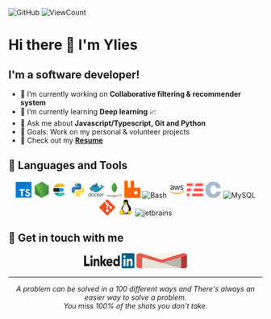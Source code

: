 ![GitHub](https://img.shields.io/badge/License-MIT-green.svg)
![ViewCount](https://views.whatilearened.today/views/github/YliesC/YliesC.svg?cache=remove)

# Hi there 👋 I'm Ylies
## I'm a software developer!

- 🔭 I’m currently working on **Collaborative filtering & recommender system**
- 🌱 I’m currently learning **Deep learning** 📈
- 💬 Ask me about **Javascript/Typescript, Git and Python**
- 🥅 Goals: Work on my personal & volunteer projects
- 📝 Check out my <a href="https://raw.githubusercontent.com/YliesC/YliesC/master/assets/cv.pdf" target="_blank">**Resume**</a>

## 🚀 Languages and Tools

<p align="center">
    <img alt="Typescript" width="32px" src="https://raw.githubusercontent.com/devicons/devicon/master/icons/typescript/typescript-original.svg" />
    <img alt="NodeJS" width="32px" src="https://raw.githubusercontent.com/devicons/devicon/master/icons/nodejs/nodejs-original.svg" />
    <img alt="Elastic Search" width="32px" src="https://raw.githubusercontent.com/YliesC/YliesC/master/assets/es.png" />
    <img alt="Python" width="32px" src="https://raw.githubusercontent.com/devicons/devicon/master/icons/python/python-original.svg" />
    <img alt="Docker" width="32px" src="https://raw.githubusercontent.com/devicons/devicon/master/icons/docker/docker-original-wordmark.svg" />
    <img alt="MongoDB" width="32px" src="https://raw.githubusercontent.com/devicons/devicon/master/icons/mongodb/mongodb-original-wordmark.svg" />
    <img alt="rabbitmq" width="32px" src="https://raw.githubusercontent.com/YliesC/YliesC/master/assets/rabbitmq.svg" />
    <img alt="Bash" width="32px" src="https://upload.wikimedia.org/wikipedia/commons/thumb/4/4b/Bash_Logo_Colored.svg/240px-Bash_Logo_Colored.svg.png" />
    <img alt="AWS" width="32px" src="https://raw.githubusercontent.com/github/explore/80688e429a7d4ef2fca1e82350fe8e3517d3494d/topics/aws/aws.png" />
    <img alt="serverless" width="32px" src="https://raw.githubusercontent.com/YliesC/YliesC/master/assets/serverless-icon.svg" />
    <img alt="C" width="32px" src="https://raw.githubusercontent.com/devicons/devicon/master/icons/c/c-original.svg" />
    <img alt="MySQL" width="32px" src="https://www.mysql.com/common/logos/logo-mysql-170x115.png" />
    <img alt="Git" width="32px" src="https://raw.githubusercontent.com/devicons/devicon/master/icons/git/git-original.svg"/>
    <img alt="Linux" width="32px" src="https://raw.githubusercontent.com/devicons/devicon/master/icons/linux/linux-original.svg" />
    <img alt="jetbrains" width="32px" src="https://upload.wikimedia.org/wikipedia/commons/1/1a/JetBrains_Logo_2016.svg" />
</p>

## 🎈 Get in touch with me

<p align="center">
    <a href="https://www.linkedin.com/in/ylieschahi/"><img alt="Linkedin profile" title="Linkedin" src="https://raw.githubusercontent.com/YliesC/YliesC/master/assets/linkedin.svg" width="100" height="30" /></a>
    <a href="mailto:ylieschahi@gmail.com"><img alt="Gmail" src="https://raw.githubusercontent.com/YliesC/YliesC/master/assets/gmail.svg" title="Email" width="100" height="30" /></a>
</p>
<hr \>
<p align="center">
   <i>A problem can be solved in a 100 different ways and There's always an easier way to solve a problem.</i>
   <br>
   <i>You miss 100% of the shots you don't take.</i>
</p>


